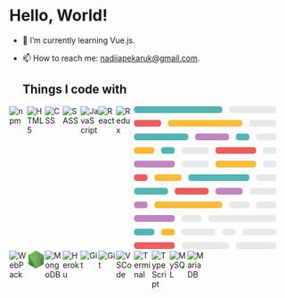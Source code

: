 
<h1>Hello, World!</h1>


- 🌱 I’m currently learning Vue.js.
- 📫 How to reach me: nadiiapekaruk@gmail.com.

  <h2 display="flex">Things I code with </h2>
<img align="left" alt="npm" width="32px" src="https://github.com/Na-diia/Na-diia/assets/108739131/3676542a-6acb-45a6-9ddb-943e252f6d61" />

<img align="left" alt="HTML5" width="32px" src="https://github.com/Na-diia/Na-diia/assets/108739131/d07c28c3-ce50-460b-bd8e-1e110285c818"/>

<img align="left" alt="CSS" width="32px" src="https://github.com/Na-diia/Na-diia/assets/108739131/7210a802-cb65-4c42-9fd4-069e9dd56329" />

<img align="left" alt="SASS" width="32px" src="https://github.com/Na-diia/Na-diia/assets/108739131/b3a3b8bd-fe97-4b0e-82bb-4773940a91e4" />

<svg width="256px" height="256px" viewBox="0 0 256 256" version="1.1" xmlns="http://www.w3.org/2000/svg" xmlns:xlink="http://www.w3.org/1999/xlink" preserveAspectRatio="xMidYMid">
	<g>
		<rect fill="#56B3B4" x="182.857143" y="48.7619048" width="24.3809524" height="12.1904762" rx="5"></rect>
		<rect fill="#EA5E5E" x="0" y="243.809524" width="73.1428571" height="12.1904762" rx="5"></rect>
		<rect fill="#BF85BF" x="146.285714" y="146.285714" width="48.7619048" height="12.1904762" rx="5"></rect>
		<rect fill="#EA5E5E" x="73.1428571" y="146.285714" width="60.952381" height="12.1904762" rx="5"></rect>
		<rect fill="#56B3B4" x="0" y="146.285714" width="60.952381" height="12.1904762" rx="5"></rect>
		<rect fill="#BF85BF" x="0" y="195.047619" width="73.1428571" height="12.1904762" rx="5"></rect>
		<rect fill="#BF85BF" x="0" y="97.5238095" width="73.1428571" height="12.1904762" rx="5"></rect>
		<rect fill="#F7BA3E" x="60.952381" y="24.3809524" width="134.095238" height="12.1904762" rx="5"></rect>
		<rect fill="#EA5E5E" x="0" y="24.3809524" width="48.7619048" height="12.1904762" rx="5"></rect>
		<rect fill="#F7BA3E" x="48.7619048" y="219.428571" width="24.3809524" height="12.1904762" rx="5"></rect>
		<rect fill="#56B3B4" x="48.7619048" y="73.1428571" width="24.3809524" height="12.1904762" rx="5"></rect>
		<rect fill="#56B3B4" x="0" y="219.428571" width="36.5714286" height="12.1904762" rx="5"></rect>
		<rect fill="#F7BA3E" x="0" y="73.1428571" width="36.5714286" height="12.1904762" rx="5"></rect>
		<rect fill="#D0D4D8" opacity="0.5" x="158.47619" y="219.428571" width="24.3809524" height="12.1904762" rx="5"></rect>
		<rect fill="#D0D4D8" opacity="0.5" x="85.3333333" y="219.428571" width="60.952381" height="12.1904762" rx="5"></rect>
		<rect fill="#D0D4D8" opacity="0.5" x="195.047619" y="219.428571" width="60.952381" height="12.1904762" rx="5"></rect>
		<rect fill="#56B3B4" x="97.5238095" y="121.904762" width="109.714286" height="12.1904762" rx="5"></rect>
		<rect fill="#F7BA3E" x="36.5714286" y="121.904762" width="48.7619048" height="12.1904762" rx="5"></rect>
		<rect fill="#EA5E5E" x="0" y="121.904762" width="24.3809524" height="12.1904762" rx="5"></rect>
		<rect fill="#BF85BF" x="109.714286" y="48.7619048" width="60.952381" height="12.1904762" rx="5"></rect>
		<rect fill="#56B3B4" x="0" y="48.7619048" width="97.5238095" height="12.1904762" rx="5"></rect>
		<rect fill="#F7BA3E" x="36.5714286" y="170.666667" width="121.904762" height="12.1904762" rx="5"></rect>
		<rect fill="#BF85BF" x="0" y="170.666667" width="24.3809524" height="12.1904762" rx="5"></rect>
		<rect fill="#EA5E5E" x="146.285714" y="73.1428571" width="73.1428571" height="12.1904762" rx="5"></rect>
		<rect fill="#F7BA3E" x="146.285714" y="97.5238095" width="73.1428571" height="12.1904762" rx="5"></rect>
		<rect fill="#56B3B4" x="0" y="0" width="158.47619" height="12.1904762" rx="5"></rect>
		<rect fill="#D0D4D8" opacity="0.5" x="170.666667" y="0" width="85.3333333" height="12.1904762" rx="5"></rect>
		<rect fill="#D0D4D8" opacity="0.5" x="170.666667" y="170.666667" width="36.5714286" height="12.1904762" rx="5"></rect>
		<rect fill="#D0D4D8" opacity="0.5" x="219.428571" y="170.666667" width="36.5714286" height="12.1904762" rx="5"></rect>
		<rect fill="#D0D4D8" opacity="0.5" x="207.238095" y="146.285714" width="48.7619048" height="12.1904762" rx="5"></rect>
		<rect fill="#D0D4D8" opacity="0.5" x="207.238095" y="24.3809524" width="48.7619048" height="12.1904762" rx="5"></rect>
		<rect fill="#D0D4D8" opacity="0.5" x="219.428571" y="121.904762" width="36.5714286" height="12.1904762" rx="5"></rect>
		<rect fill="#D0D4D8" opacity="0.5" x="219.428571" y="48.7619048" width="36.5714286" height="12.1904762" rx="5"></rect>
		<rect fill="#D0D4D8" opacity="0.5" x="231.619048" y="73.1428571" width="24.3809524" height="12.1904762" rx="5"></rect>
		<rect fill="#D0D4D8" opacity="0.5" x="231.619048" y="97.5238095" width="24.3809524" height="12.1904762" rx="5"></rect>
		<rect fill="#D0D4D8" opacity="0.5" x="134.095238" y="195.047619" width="121.904762" height="12.1904762" rx="5"></rect>
		<rect fill="#D0D4D8" opacity="0.5" x="85.3333333" y="195.047619" width="36.5714286" height="12.1904762" rx="5"></rect>
		<rect fill="#D0D4D8" opacity="0.5" x="182.857143" y="243.809524" width="73.1428571" height="12.1904762" rx="5"></rect>
		<rect fill="#D0D4D8" opacity="0.5" x="85.3333333" y="243.809524" width="85.3333333" height="12.1904762" rx="5"></rect>
		<rect fill="#D0D4D8" opacity="0.5" x="85.3333333" y="73.1428571" width="48.7619048" height="12.1904762" rx="5"></rect>
		<rect fill="#D0D4D8" opacity="0.5" x="85.3333333" y="97.5238095" width="48.7619048" height="12.1904762" rx="5"></rect>
	</g>
</svg>


<img align="left" alt="JavaScript" width="32px" src="https://github.com/Na-diia/Na-diia/assets/108739131/5a32260d-bd74-4700-af33-da194ba7a120" />

<img align="left" alt="React" width="32px" src="https://github.com/Na-diia/Na-diia/assets/108739131/6f99e14b-5acc-4201-b028-b77b498a6371" />

<img align="left" alt="Redux" width="32px" src="https://github.com/Na-diia/Na-diia/assets/108739131/7bda7c03-dbcd-45e2-a1fa-74e50c7ea1a2" />

<img align="left" alt="WebPack" width="32px" src="https://github.com/Na-diia/Na-diia/assets/108739131/813ae579-729b-44a9-aa8a-883808d43da7" />

<img align="left" alt="Node.js" width="32px" src="https://raw.githubusercontent.com/github/explore/80688e429a7d4ef2fca1e82350fe8e3517d3494d/topics/nodejs/nodejs.png" />

<img align="left" alt="MongoDB" width="32px" src="https://camo.githubusercontent.com/a05b8bffe29f66d322345093e6184b19f0b1eeb91cfd081ffd9bc80ca50b7eb1/68747470733a2f2f7777772e7376677265706f2e636f6d2f646f776e6c6f61642f3333313438382f6d6f6e676f64622e737667" />

<img align="left" alt="Heroku" width="32px" src="https://github.com/Na-diia/Na-diia/assets/108739131/dee1a9b3-08d0-4b50-b138-fa8b2b9f1616" />


<img align="left" alt="Git" width="32px" src="https://github.com/Na-diia/Na-diia/assets/108739131/588ca381-9a06-4076-ac29-9e4e6e631422" />

<img align="left" alt="Git" width="32px" src="https://github.com/Na-diia/Na-diia/assets/108739131/08aa64f8-dc46-44f1-9dcc-9fdb0131b293" />

<img align="left" alt="VSCode" width="32px" src="https://github.com/Na-diia/Na-diia/assets/108739131/40f93f1b-016e-4634-a9e7-f6ec945cdbb1" />

<img align="left" alt="Terminal" width="32px" src="https://github.com/Na-diia/Na-diia/assets/108739131/6d535fa3-6063-4c08-ac1b-0280edd60636" />

<img align="left" alt="TypeScript" width="32px" src="https://github.com/Na-diia/Na-diia/assets/108739131/711c64f4-4b10-4520-a8b4-d6959c4332ee" />

<img align="left" alt="MySQL" width="32px" src="https://github.com/Na-diia/Na-diia/assets/108739131/c12fc8c3-3d3d-4f7f-b241-d1135884ce94" />

<img align="left" alt="MariaDB" width="32px" src="https://github.com/Na-diia/Na-diia/assets/108739131/3850b0fd-b86a-46ad-81a0-b8d3aef19d47" />


 




